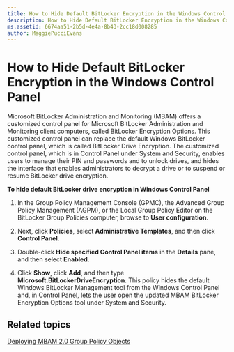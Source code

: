 ```yaml
---
title: How to Hide Default BitLocker Encryption in the Windows Control Panel
description: How to Hide Default BitLocker Encryption in the Windows Control Panel
ms.assetid: 6674aa51-2b5d-4e4a-8b43-2cc18d008285
author: MaggiePucciEvans
---
```


# How to Hide Default BitLocker Encryption in the Windows Control Panel


Microsoft BitLocker Administration and Monitoring (MBAM) offers a customized control panel for Microsoft BitLocker Administration and Monitoring client computers, called BitLocker Encryption Options. This customized control panel can replace the default Windows BitLocker control panel, which is called BitLocker Drive Encryption. The customized control panel, which is in Control Panel under System and Security, enables users to manage their PIN and passwords and to unlock drives, and hides the interface that enables administrators to decrypt a drive or to suspend or resume BitLocker drive encryption.

**To hide default BitLocker drive encryption in Windows Control Panel**

1.  In the Group Policy Management Console (GPMC), the Advanced Group Policy Management (AGPM), or the Local Group Policy Editor on the BitLocker Group Policies computer, browse to **User configuration**.

2.  Next, click **Policies**, select **Administrative Templates**, and then click **Control Panel**.

3.  Double-click **Hide specified Control Panel items** in the **Details** pane, and then select **Enabled**.

4.  Click **Show**, click **Add**, and then type **Microsoft.BitLockerDriveEncryption**. This policy hides the default Windows BitLocker Management tool from the Windows Control Panel and, in Control Panel, lets the user open the updated MBAM BitLocker Encryption Options tool under System and Security.

## Related topics


[Deploying MBAM 2.0 Group Policy Objects](deploying-mbam-20-group-policy-objects-mbam-2.md)

 

 






